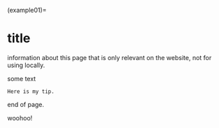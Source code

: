 (example01)=
# title

information about this page that is only relevant on the website, not for using locally.

some text

```{tip}
Here is my tip.
```

end of page.

woohoo!